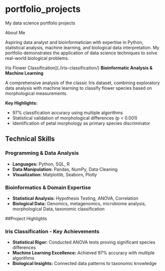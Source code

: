 # portfolio_projects
My data science portfolio projects

About Me

Aspiring data analyst and bioinformatician with expertise in Python, statistical analysis, machine learning, and biological data interpretation. My portfolio demonstrates the application of data science techniques to solve real-world biological problems.

Iris Flower Classification](./iris-classification/)
**Bioinformatic Analysis & Machine Learning**

A comprehensive analysis of the classic Iris dataset, combining exploratory data analysis with machine learning to classify flower species based on morphological measurements.

**Key Highlights:**
- 97% classification accuracy using multiple algorithms
- Statistical validation of morphological differences (p < 0.001)
- Identification of petal morphology as primary species discriminator

##  Technical Skills

### **Programming & Data Analysis**
- **Languages:** Python, SQL, R
- **Data Manipulation:** Pandas, NumPy, Data Cleaning
- **Visualization:** Matplotlib, Seaborn, Plotly

### **Bioinformatics & Domain Expertise**
- **Statistical Analysis:** Hypothesis Testing, ANOVA, Correlation
- **Biological Data:** Genomics, metagenomics, microbiome analysis, morphological Data, taxonomic classification


##Project Highlights

### **Iris Classification - Key Achievements**
- **Statistical Rigor:** Conducted ANOVA tests proving significant species differences
- **Machine Learning Excellence:** Achieved 97% accuracy with multiple algorithms
- **Biological Insights:** Connected data patterns to taxonomic knowledge
